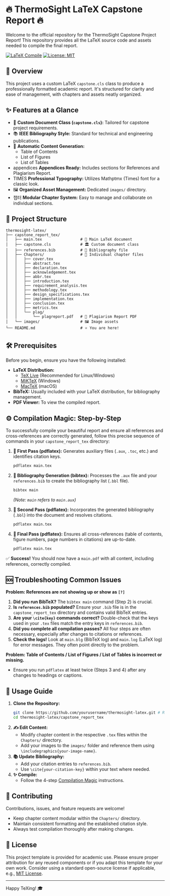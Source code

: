 # 🔥 ThermoSight LaTeX Capstone Report 🔥

Welcome to the official repository for the ThermoSight Capstone Project Report! This repository provides all the LaTeX source code and assets needed to compile the final report.

<!-- Optional: Add a logo or banner image here -->
<!-- ![Project Logo](path/to/your/logo.png) -->

[![LaTeX Compile](https://github.com/yourusername/thermosight-latex/actions/workflows/latex.yml/badge.svg)](https://github.com/yourusername/thermosight-latex/actions/workflows/latex.yml) <!-- Replace with your actual GitHub Actions badge if you set up CI -->
[![License: MIT](https://img.shields.io/badge/License-MIT-yellow.svg)](https://opensource.org/licenses/MIT) <!-- Or your chosen license -->

## 🚀 Overview

This project uses a custom LaTeX `capstone.cls` class to produce a professionally formatted academic report. It's structured for clarity and ease of management, with chapters and assets neatly organized.

## ✨ Features at a Glance

- 🧐 **Custom Document Class (`capstone.cls`):** Tailored for capstone project requirements.
- 📚 **IEEE Bibliography Style:** Standard for technical and engineering publications.
- 📑 **Automatic Content Generation:**
    - Table of Contents
    - List of Figures
    - List of Tables
-  appendices **Appendices Ready:** Includes sections for References and Plagiarism Report.
-  TIMES **Professional Typography:** Utilizes Mathptmx (Times) font for a classic look.
- 🖼️ **Organized Asset Management:** Dedicated `images/` directory.
- 챕터 **Modular Chapter System:** Easy to manage and collaborate on individual sections.

## 📂 Project Structure

```
thermosight-latex/
├── capstone_report_tex/
│   ├── main.tex                 # 📄 Main LaTeX document
│   ├── capstone.cls             # 🏛️ Custom document class
│   ├── references.bib           # 📖 Bibliography file
│   ├── Chapters/                # 📁 Individual chapter files
│   │   ├── cover.tex
│   │   ├── abstract.tex
│   │   ├── declaration.tex
│   │   ├── acknowledgement.tex
│   │   ├── abbr.tex
│   │   ├── introduction.tex
│   │   ├── requirement_analysis.tex
│   │   ├── methodology.tex
│   │   ├── design_specifications.tex
│   │   ├── implementation.tex
│   │   ├── conclusion.tex
│   │   ├── metrics.tex
│   │   └── plag/
│   │       └── plagreport.pdf   # 📜 Plagiarism Report PDF
│   └── images/                  # 🖼️ Image assets
└── README.md                    # ⭐ You are here!
```

## 🛠️ Prerequisites

Before you begin, ensure you have the following installed:

- **LaTeX Distribution:**
    - [TeX Live](https://www.tug.org/texlive/) (Recommended for Linux/Windows)
    - [MiKTeX](https://miktex.org/) (Windows)
    - [MacTeX](https://www.tug.org/mactex/) (macOS)
- **BibTeX:** Usually included with your LaTeX distribution, for bibliography management.
- **PDF Viewer:** To view the compiled report.

## ⚙️ Compilation Magic: Step-by-Step

To successfully compile your beautiful report and ensure all references and cross-references are correctly generated, follow this precise sequence of commands in your `capstone_report_tex` directory:

1.  **📜 First Pass (pdflatex):**
    Generates auxiliary files (`.aux`, `.toc`, etc.) and identifies citation keys.
    ```bash
    pdflatex main.tex
    ```

2.  **📖 Bibliography Generation (bibtex):**
    Processes the `.aux` file and your `references.bib` to create the bibliography list (`.bbl` file).
    ```bash
    bibtex main
    ```
    *(Note: `main` refers to `main.aux`)*

3.  **🔗 Second Pass (pdflatex):**
    Incorporates the generated bibliography (`.bbl`) into the document and resolves citations.
    ```bash
    pdflatex main.tex
    ```

4.  **🔄 Final Pass (pdflatex):**
    Ensures all cross-references (table of contents, figure numbers, page numbers in citations) are up-to-date.
    ```bash
    pdflatex main.tex
    ```

✅ **Success!** You should now have a `main.pdf` with all content, including references, correctly compiled.

## 🆘 Troubleshooting Common Issues

**Problem: References are not showing up or show as `[?]`**

1.  **Did you run BibTeX?** The `bibtex main` command (Step 2) is crucial.
2.  **Is `references.bib` populated?** Ensure your `.bib` file is in the `capstone_report_tex` directory and contains valid BibTeX entries.
3.  **Are your `\cite{key}` commands correct?** Double-check that the keys used in your `.tex` files match the entry keys in `references.bib`.
4.  **Did you complete all compilation passes?** All four steps are often necessary, especially after changes to citations or references.
5.  **Check the logs!** Look at `main.blg` (BibTeX log) and `main.log` (LaTeX log) for error messages. They often point directly to the problem.

**Problem: Table of Contents / List of Figures / List of Tables is incorrect or missing.**
*   Ensure you run `pdflatex` at least twice (Steps 3 and 4) after any changes to headings or captions.

## 📝 Usage Guide

1.  **Clone the Repository:**
    ```bash
    git clone https://github.com/yourusername/thermosight-latex.git # Replace with your repo URL
    cd thermosight-latex/capstone_report_tex
    ```
2.  **✍️ Edit Content:**
    - Modify chapter content in the respective `.tex` files within the `Chapters/` directory.
    - Add your images to the `images/` folder and reference them using `\includegraphics{your-image-name}`.
3.  **📚 Update Bibliography:**
    - Add your citation entries to `references.bib`.
    - Use `\cite{your-citation-key}` within your text where needed.
4.  **✨ Compile:**
    - Follow the 4-step [Compilation Magic](#️-compilation-magic-step-by-step) instructions.

## 🤝 Contributing

Contributions, issues, and feature requests are welcome!
- Keep chapter content modular within the `Chapters/` directory.
- Maintain consistent formatting and the established citation style.
- Always test compilation thoroughly after making changes.

## 📜 License

This project template is provided for academic use. Please ensure proper attribution for any reused components or if you adapt this template for your own work.
Consider using a standard open-source license if applicable, e.g., [MIT License](https://opensource.org/licenses/MIT).

---

Happy TeXing! 🎓
<!-- Optional: Add a screenshot of the compiled report's title page or a key figure -->
<!-- ![Report Screenshot](path/to/your/screenshot.png) -->